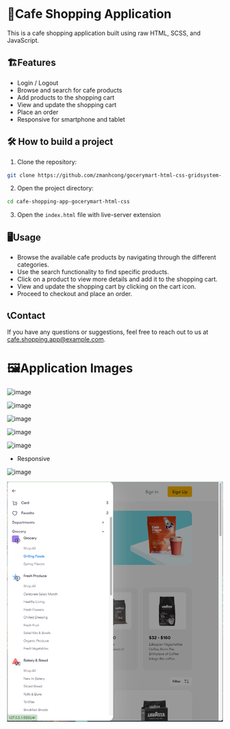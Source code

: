 # 🍵Cafe Shopping Application

This is a cafe shopping application built using raw HTML, SCSS, and JavaScript.

## 🏗️Features

-   Login / Logout
-   Browse and search for cafe products
-   Add products to the shopping cart
-   View and update the shopping cart
-   Place an order
-   Responsive for smartphone and tablet

## 🛠️ How to build a project

1. Clone the repository:

```bash
git clone https://github.com/zmanhcong/gocerymart-html-css-gridsystem-.git
```

2. Open the project directory:

```bash
cd cafe-shopping-app-gocerymart-html-css
```

3. Open the `index.html` file with live-server extension

## 🖥️Usage

-   Browse the available cafe products by navigating through the different categories.
-   Use the search functionality to find specific products.
-   Click on a product to view more details and add it to the shopping cart.
-   View and update the shopping cart by clicking on the cart icon.
-   Proceed to checkout and place an order.

## 📞Contact

If you have any questions or suggestions, feel free to reach out to us at [cafe.shopping.app@example.com](mailto:cafe.shopping.app@example.com).

# 🖼️Application Images

![image](https://github.com/zmanhcong/gocerymart-html-css-gridsystem-/assets/44230257/df1ae4aa-6fbe-4720-af1a-718c1d5981c6)

![image](https://github.com/zmanhcong/gocerymart-html-css-gridsystem-/assets/44230257/921810af-2bd4-472f-a3e8-377872cd5fa0)

![image](https://github.com/zmanhcong/gocerymart-html-css-gridsystem-/assets/44230257/253ece73-763e-416c-919b-66b7dc31f92e)

![image](https://github.com/zmanhcong/gocerymart-html-css-gridsystem-/assets/44230257/5bcfaeae-25de-4f90-9286-983c9f54fb6d)

![image](https://github.com/zmanhcong/gocerymart-html-css-gridsystem-/assets/44230257/4f03c30d-6eed-4dbe-baec-bcee1c3e8f78)

-   Responsive

![image](https://github.com/zmanhcong/gocerymart-html-css-gridsystem-/assets/44230257/214cb52a-3cb3-4885-886d-97e781b6adf2)

![Alt text](image-1.png)
